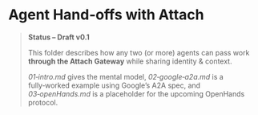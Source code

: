 # Agent Hand‑offs with Attach

> **Status – Draft v0.1**
>
> This folder describes how any two (or more) agents can pass work **through the Attach Gateway** while sharing identity & context.
>
> *01‑intro.md* gives the mental model, *02‑google‑a2a.md* is a fully‑worked example using Google’s A2A spec, and *03‑openHands.md* is a placeholder for the upcoming OpenHands protocol.